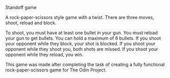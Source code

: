 Standoff game

A rock-paper-scissors style game with a twist.
There are three moves, shoot, reload and block.

To shoot, you must have at least one bullet in your gun.
You must reload your gun to get bullets.
You can hold a maximum of 6 bullets.
If you shoot your opponent while they block, your shot is blocked.
If you shoot your opponent while they shoot you, both shots are missed.
If you shoot your opponent while they reload, you win.

This game was made after completing the task of creating a fully functional rock-paper-scissors game for The Odin Project.
